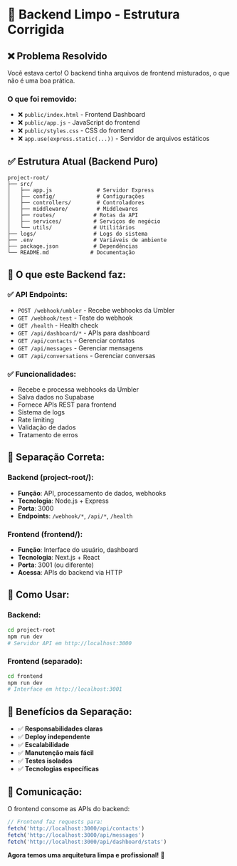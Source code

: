 # 🧹 Backend Limpo - Estrutura Corrigida

## ❌ Problema Resolvido

Você estava certo! O backend tinha arquivos de frontend misturados, o que não é uma boa prática.

### O que foi removido:
- ❌ `public/index.html` - Frontend Dashboard
- ❌ `public/app.js` - JavaScript do frontend  
- ❌ `public/styles.css` - CSS do frontend
- ❌ `app.use(express.static(...))` - Servidor de arquivos estáticos

## ✅ Estrutura Atual (Backend Puro)

```
project-root/
├── src/
│   ├── app.js              # Servidor Express
│   ├── config/             # Configurações
│   ├── controllers/        # Controladores
│   ├── middleware/         # Middlewares
│   ├── routes/            # Rotas da API
│   ├── services/          # Serviços de negócio
│   └── utils/             # Utilitários
├── logs/                  # Logs do sistema
├── .env                   # Variáveis de ambiente
├── package.json           # Dependências
└── README.md             # Documentação
```

## 🎯 O que este Backend faz:

### ✅ API Endpoints:
- `POST /webhook/umbler` - Recebe webhooks da Umbler
- `GET /webhook/test` - Teste do webhook
- `GET /health` - Health check
- `GET /api/dashboard/*` - APIs para dashboard
- `GET /api/contacts` - Gerenciar contatos
- `GET /api/messages` - Gerenciar mensagens
- `GET /api/conversations` - Gerenciar conversas

### ✅ Funcionalidades:
- Recebe e processa webhooks da Umbler
- Salva dados no Supabase
- Fornece APIs REST para frontend
- Sistema de logs
- Rate limiting
- Validação de dados
- Tratamento de erros

## 🔄 Separação Correta:

### Backend (project-root/):
- **Função**: API, processamento de dados, webhooks
- **Tecnologia**: Node.js + Express
- **Porta**: 3000
- **Endpoints**: `/webhook/*`, `/api/*`, `/health`

### Frontend (frontend/):
- **Função**: Interface do usuário, dashboard
- **Tecnologia**: Next.js + React
- **Porta**: 3001 (ou diferente)
- **Acessa**: APIs do backend via HTTP

## 🚀 Como Usar:

### Backend:
```bash
cd project-root
npm run dev
# Servidor API em http://localhost:3000
```

### Frontend (separado):
```bash
cd frontend
npm run dev  
# Interface em http://localhost:3001
```

## 🎉 Benefícios da Separação:

- ✅ **Responsabilidades claras**
- ✅ **Deploy independente**
- ✅ **Escalabilidade**
- ✅ **Manutenção mais fácil**
- ✅ **Testes isolados**
- ✅ **Tecnologias específicas**

## 📡 Comunicação:

O frontend consome as APIs do backend:
```javascript
// Frontend faz requests para:
fetch('http://localhost:3000/api/contacts')
fetch('http://localhost:3000/api/messages')
fetch('http://localhost:3000/api/dashboard/stats')
```

**Agora temos uma arquitetura limpa e profissional!** 🎯